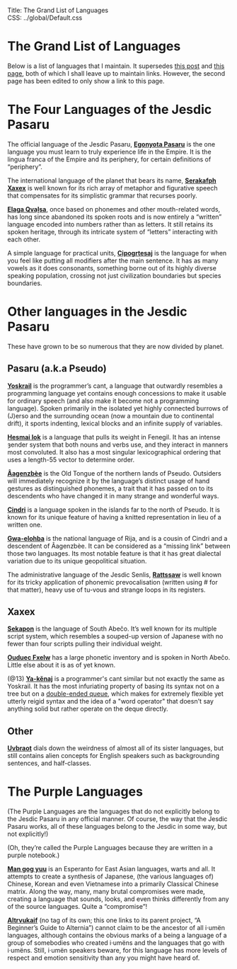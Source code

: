 Title: The Grand List of Languages  
CSS: ../global/Default.css  

<h1 id="Title">The Grand List of Languages</h1>

Below is a list of languages that I maintain.
It supersedes [this post](http://isoraqathedh.tumblr.com/post/104459911185/blurbs-for-all-the-languages)
and [this page](http://isoraqathedh.tumblr.com/language-list),
both of which I shall leave up to maintain links.
However, the second page has been edited to only show a link to this page.

# The Four Languages of the Jesdic Pasaru
The official language of the Jesdic Pasaru,
[**Egonyota Pasaru**][PSD-EP] is the one language you must learn
to truly experience life in the Empire.
It is the lingua franca of the Empire and its periphery, for certain definitions of “periphery”.

The international language of the planet that bears its name,
[**Serakafph Xaxex**][XAX-SX] is well known
for its rich array of metaphor and figurative speech
that compensates for its simplistic grammar that recurses poorly.

[**Elaga Qvaḻsa**][QUX-EQ], once based on phonemes and other mouth-related words,
has long since abandoned its spoken roots
and is now entirely a “written” language encoded into numbers rather than as letters.
It still retains its spoken heritage,
through its intricate system of “letters” interacting with each other.

A simple language for practical units,
[**Cipogrtesaj**][CIR-Ct] is the language for when you feel like putting all modifiers after the main sentence.
It has as many vowels as it does consonants,
something borne out of its highly diverse speaking population,
crossing not just civilization boundaries but species boundaries.

[PSD-EP]: http://isoraqathedh.tumblr.com/tagged/Egonyota-Pasaru
[XAX-SX]: http://isoraqathedh.tumblr.com/tagged/Serakafph-Xaxex
[QUX-EQ]: http://isoraqathedh.tumblr.com/tagged/Yuk%C5%A9a%7Celaga-%C3%BCt%C3%A6k%7CQva%E1%B8%BBsa
[CIR-Ct]: http://isoraqathedh.tumblr.com/tagged/Cipogrtesaj

# Other languages in the Jesdic Pasaru
These have grown to be so numerous that they are now divided by planet.

## Pasaru (a.k.a Pseudo)
[**Yoskrail**][PSD-Yk] is the programmer’s cant,
a language that outwardly resembles a programming language
yet contains enough concessions to make it usable for ordinary speech
(and also make it become not a programming language).
Spoken primarily in the isolated yet highly connected burrows of (J)erso
and the surrounding ocean (now a mountain due to continental drift),
it sports indenting, lexical blocks and an infinite supply of variables.

[**Hesmai Iok**][PSD-HI] is a language that pulls its weight in Fenegil.
It has an intense ȝender system that both nouns and verbs use,
and they interact in manners most convoluted.
It also has a most singular lexicographical ordering
that uses a length-55 vector to determine order.

[**Âagenzbèe**][PSD-Ag] is the Old Tongue of the northern lands of Pseudo.
Outsiders will immediately recognize it
by the language’s distinct usage of hand gestures as distinguished phonemes,
a trait that it has passed on to its descendents
who have changed it in many strange and wonderful ways.

[**Cindri**][PSD-Cd] is a language spoken in the islands far to the north of Pseudo.
It is known for its unique feature of having a knitted representation in lieu of a written one.

[**Gwa-elohba**][PSD-GE] is the national language of Rija,
and is a cousin of Cindri and a descendent of Âagenzbèe.
It can be considered as a “missing link” between those two languages.
Its most notable feature is that it has great dialectal variation due to its unique geopolitical situation.

The administrative language of the Jesdic Senlis,
[**Rattssaw**][PSD-Rs] is well known
for its tricky application of phonemic prevocalisation
(written using # for that matter), heavy use of tu-vous and strange loops in its registers.

[PSD-Yk]: http://isoraqathedh.tumblr.com/tagged/Yoskrai
[PSD-HI]: http://isoraqathedh.tumblr.com/tagged/Hesmai-Iok
[PSD-Rs]: http://isoraqathedh.tumblr.com/tagged/Rattssaw
[PSD-Cd]: http://isoraqathedh.tumblr.com/tagged/Cindri
[PSD-Ag]: http://isoraqathedh.tumblr.com/tagged/%C3%82agenzb%C3%A8e
[PSD-GE]: http://isoraqathedh.tumblr.com/search/Gwa-elohba (Linking the tag doesn't work. Really, Tumblr!)

## Xaxex
[**Sekapon**][XAX-Sk] is the language of South Abeĉo.
It’s well known for its multiple script system,
which resembles a souped-up version of Japanese
with no fewer than four scripts pulling their individual weight.

[**Ouduec Fxelw**][XAX-OF] has a large phonetic inventory
and is spoken in North Abeĉo.
Little else about it is as of yet known.

(@13) [**Ya-kĕnaj**][XAX-Ya] is a programmer's cant
similar but not exactly the same as Yoskrail.
It has the most infuriating property
of basing its syntax not on a tree but on a [double-ended queue][Deque],
which makes for extremely flexible yet utterly reigid syntax
and the idea of a "word operator" that doesn't say anything solid
but rather operate on the deque directly.

[XAX-Sk]: http://isoraqathedh.tumblr.com/tagged/Sekapon
[XAX-OF]: http://isoraqathedh.tumblr.com/tagged/Ouduec-Fxelw
[XAX-Ya]: http://isoraqathedh.tumblr.com/search/Ya-k%C4%95naj (Same problem with Gwa-elohba. It seems like hyphens are a sticking point)

[Deque]: https://en.wikipedia.org/wiki/Double-ended_queue

## Other
[**Uvbraot**][LEB-Ub] dials down the weirdness of almost all of its sister languages,
but still contains alien concepts for English speakers such as backgrounding sentences, and half-classes.

[LEB-Ub]: http://isoraqathedh.tumblr.com/tagged/Uvbraot

# The Purple Languages

(The Purple Languages are the languages
that do not explicitly belong to the Jesdic Pasaru in any official manner.
Of course, the way that the Jesdic Pasaru works,
all of these languages belong to the Jesdic in some way, but not explicitly!)

(Oh, they’re called the Purple Languages because they are written in a purple notebook.)

[**Man gog yuu**][PUR-MGY] is an Esperanto for East Asian languages, warts and all.
It attempts to create a synthesis of Japanese, (the various languages of) Chinese, Korean and even Vietnamese
into a primarily Classical Chinese matrix.
Along the way, many, many brutal compromises were made,
creating a language that sounds, looks, and even thinks differently from any of the source languages.
Quite a “compromise”!

[**Altrvukaif**][PUR-AKF] (no tag of its own; this one links to its parent project, “A Beginner’s Guide to Alternia”)
cannot claim to be the ancestor of all i·umën languages,
although contains the obvious marks of a being a language of a group of somebodies who created i·umëns
and the languages that go with i·umëns.
Still, i·umën speakers beware,
for this language has more levels of respect and emotion sensitivity than any you might have heard of.

[PUR-MGY]: http://isoraqathedh.tumblr.com/tagged/Man-gog-yuu
[PUR-AKF]: http://isoraqathedh.tumblr.com/tagged/ABGTA
